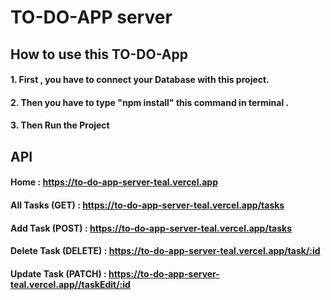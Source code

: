 # TO-DO-APP server


## How to use this TO-DO-App
 
#### 1. First , you have to connect your Database with this project.
#### 2. Then you have to type "npm install" this command in terminal .
#### 3. Then Run the Project



## API
#### Home :  https://to-do-app-server-teal.vercel.app

#### All Tasks (GET) :  https://to-do-app-server-teal.vercel.app/tasks

#### Add Task (POST) :  https://to-do-app-server-teal.vercel.app/tasks

#### Delete Task (DELETE) :  https://to-do-app-server-teal.vercel.app/task/:id

#### Update Task (PATCH) :  https://to-do-app-server-teal.vercel.app//taskEdit/:id

